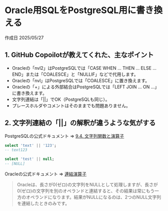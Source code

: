 # Oracle用SQLをPostgreSQL用に書き換える

作成日 2025/05/27

## 1. GitHub Copoilotが教えてくれた、主なポイント

- Oracleの「nvl2」はPostgreSQLでは「CASE WHEN ... THEN ... ELSE ... END」または「COALESCE」と「NULLIF」などで代用します。
- Oracleの「nvl」はPostgreSQLでは「COALESCE」に置き換えます。
- Oracleの「+」による外部結合はPostgreSQLでは「LEFT JOIN ... ON ...」に書き換えます。
- 文字列連結は「||」でOK（PostgreSQLも同じ）。
- プレースホルダやコメントはそのままでも問題ありません。

## 2. 文字列連結の「||」の解釈が違うような気がする

PostgreSQLの公式ドキュメント => [9.4. 文字列関数と演算子](https://www.postgresql.jp/document/10/html/functions-string.html)

```sql
select 'text' || '123';
-- text123

select 'test' || null;
-- [NULL]
```

Oracleの公式ドキュメント => [連結演算子](https://docs.oracle.com/cd/F19136_01/sqlrf/Concatenation-Operator.html)

> Oracleは、長さが0(ゼロ)の文字列をNULLとして処理しますが、長さが0(ゼロ)の文字列を別のオペランドと連結すると、その結果は常にもう一方のオペランドになります。結果がNULLになるのは、2つのNULL文字列を連結したときのみです。
